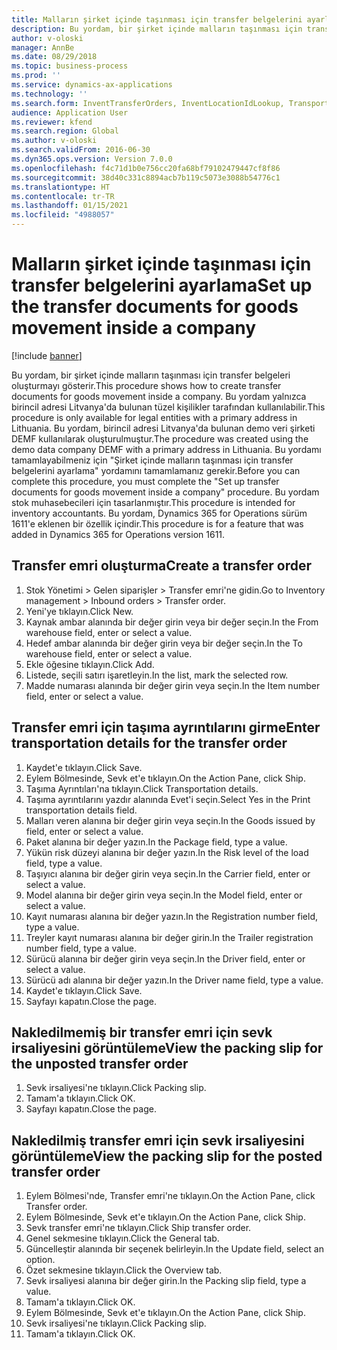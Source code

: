 ```yaml
---
title: Malların şirket içinde taşınması için transfer belgelerini ayarlama
description: Bu yordam, bir şirket içinde malların taşınması için transfer belgeleri oluşturmayı gösterir.
author: v-oloski
manager: AnnBe
ms.date: 08/29/2018
ms.topic: business-process
ms.prod: ''
ms.service: dynamics-ax-applications
ms.technology: ''
ms.search.form: InventTransferOrders, InventLocationIdLookup, TransportationDocument, HcmWorkerLookUp, SrsReportViewerForm, InventTransferParmShip
audience: Application User
ms.reviewer: kfend
ms.search.region: Global
ms.author: v-oloski
ms.search.validFrom: 2016-06-30
ms.dyn365.ops.version: Version 7.0.0
ms.openlocfilehash: f4c71d1b0e756cc20fa68bf79102479447cf8f86
ms.sourcegitcommit: 38d40c331c8894acb7b119c5073e3088b54776c1
ms.translationtype: HT
ms.contentlocale: tr-TR
ms.lasthandoff: 01/15/2021
ms.locfileid: "4988057"
---
```

# <a name="set-up-the-transfer-documents-for-goods-movement-inside-a-company"></a><span data-ttu-id="df961-103">Malların şirket içinde taşınması için transfer belgelerini ayarlama</span><span class="sxs-lookup"><span data-stu-id="df961-103">Set up the transfer documents for goods movement inside a company</span></span>

[!include [banner](../../includes/banner.md)]

<span data-ttu-id="df961-104">Bu yordam, bir şirket içinde malların taşınması için transfer belgeleri oluşturmayı gösterir.</span><span class="sxs-lookup"><span data-stu-id="df961-104">This procedure shows how to create transfer documents for goods movement inside a company.</span></span> <span data-ttu-id="df961-105">Bu yordam yalnızca birincil adresi Litvanya'da bulunan tüzel kişilikler tarafından kullanılabilir.</span><span class="sxs-lookup"><span data-stu-id="df961-105">This procedure is only available for legal entities with a primary address in Lithuania.</span></span> <span data-ttu-id="df961-106">Bu yordam, birincil adresi Litvanya'da bulunan demo veri şirketi DEMF kullanılarak oluşturulmuştur.</span><span class="sxs-lookup"><span data-stu-id="df961-106">The procedure was created using the demo data company DEMF with a primary address in Lithuania.</span></span> <span data-ttu-id="df961-107">Bu yordamı tamamlayabilmeniz için "Şirket içinde malların taşınması için transfer belgelerini ayarlama" yordamını tamamlamanız gerekir.</span><span class="sxs-lookup"><span data-stu-id="df961-107">Before you can complete this procedure, you must complete the "Set up transfer documents for goods movement inside a company" procedure.</span></span> <span data-ttu-id="df961-108">Bu yordam stok muhasebecileri için tasarlanmıştır.</span><span class="sxs-lookup"><span data-stu-id="df961-108">This procedure is intended for inventory accountants.</span></span> <span data-ttu-id="df961-109">Bu yordam, Dynamics 365 for Operations sürüm 1611'e eklenen bir özellik içindir.</span><span class="sxs-lookup"><span data-stu-id="df961-109">This procedure is for a feature that was added in Dynamics 365 for Operations version 1611.</span></span>


## <a name="create-a-transfer-order"></a><span data-ttu-id="df961-110">Transfer emri oluşturma</span><span class="sxs-lookup"><span data-stu-id="df961-110">Create a transfer order</span></span>
1. <span data-ttu-id="df961-111">Stok Yönetimi > Gelen siparişler > Transfer emri'ne gidin.</span><span class="sxs-lookup"><span data-stu-id="df961-111">Go to Inventory management > Inbound orders > Transfer order.</span></span>
2. <span data-ttu-id="df961-112">Yeni'ye tıklayın.</span><span class="sxs-lookup"><span data-stu-id="df961-112">Click New.</span></span>
3. <span data-ttu-id="df961-113">Kaynak ambar alanında bir değer girin veya bir değer seçin.</span><span class="sxs-lookup"><span data-stu-id="df961-113">In the From warehouse field, enter or select a value.</span></span>
4. <span data-ttu-id="df961-114">Hedef ambar alanında bir değer girin veya bir değer seçin.</span><span class="sxs-lookup"><span data-stu-id="df961-114">In the To warehouse field, enter or select a value.</span></span>
5. <span data-ttu-id="df961-115">Ekle öğesine tıklayın.</span><span class="sxs-lookup"><span data-stu-id="df961-115">Click Add.</span></span>
6. <span data-ttu-id="df961-116">Listede, seçili satırı işaretleyin.</span><span class="sxs-lookup"><span data-stu-id="df961-116">In the list, mark the selected row.</span></span>
7. <span data-ttu-id="df961-117">Madde numarası alanında bir değer girin veya seçin.</span><span class="sxs-lookup"><span data-stu-id="df961-117">In the Item number field, enter or select a value.</span></span>

## <a name="enter-transportation-details-for-the-transfer-order"></a><span data-ttu-id="df961-118">Transfer emri için taşıma ayrıntılarını girme</span><span class="sxs-lookup"><span data-stu-id="df961-118">Enter transportation details for the transfer order</span></span>
1. <span data-ttu-id="df961-119">Kaydet'e tıklayın.</span><span class="sxs-lookup"><span data-stu-id="df961-119">Click Save.</span></span>
2. <span data-ttu-id="df961-120">Eylem Bölmesinde, Sevk et'e tıklayın.</span><span class="sxs-lookup"><span data-stu-id="df961-120">On the Action Pane, click Ship.</span></span>
3. <span data-ttu-id="df961-121">Taşıma Ayrıntıları'na tıklayın.</span><span class="sxs-lookup"><span data-stu-id="df961-121">Click Transportation details.</span></span>
4. <span data-ttu-id="df961-122">Taşıma ayrıntılarını yazdır alanında Evet'i seçin.</span><span class="sxs-lookup"><span data-stu-id="df961-122">Select Yes in the Print transportation details field.</span></span>
5. <span data-ttu-id="df961-123">Malları veren alanına bir değer girin veya seçin.</span><span class="sxs-lookup"><span data-stu-id="df961-123">In the Goods issued by field, enter or select a value.</span></span>
6. <span data-ttu-id="df961-124">Paket alanına bir değer yazın.</span><span class="sxs-lookup"><span data-stu-id="df961-124">In the Package field, type a value.</span></span>
7. <span data-ttu-id="df961-125">Yükün risk düzeyi alanına bir değer yazın.</span><span class="sxs-lookup"><span data-stu-id="df961-125">In the Risk level of the load field, type a value.</span></span>
8. <span data-ttu-id="df961-126">Taşıyıcı alanına bir değer girin veya seçin.</span><span class="sxs-lookup"><span data-stu-id="df961-126">In the Carrier field, enter or select a value.</span></span>
9. <span data-ttu-id="df961-127">Model alanına bir değer girin veya seçin.</span><span class="sxs-lookup"><span data-stu-id="df961-127">In the Model field, enter or select a value.</span></span>
10. <span data-ttu-id="df961-128">Kayıt numarası alanına bir değer yazın.</span><span class="sxs-lookup"><span data-stu-id="df961-128">In the Registration number field, type a value.</span></span>
11. <span data-ttu-id="df961-129">Treyler kayıt numarası alanına bir değer girin.</span><span class="sxs-lookup"><span data-stu-id="df961-129">In the Trailer registration number field, type a value.</span></span>
12. <span data-ttu-id="df961-130">Sürücü alanına bir değer girin veya seçin.</span><span class="sxs-lookup"><span data-stu-id="df961-130">In the Driver field, enter or select a value.</span></span>
13. <span data-ttu-id="df961-131">Sürücü adı alanına bir değer yazın.</span><span class="sxs-lookup"><span data-stu-id="df961-131">In the Driver name field, type a value.</span></span>
14. <span data-ttu-id="df961-132">Kaydet'e tıklayın.</span><span class="sxs-lookup"><span data-stu-id="df961-132">Click Save.</span></span>
15. <span data-ttu-id="df961-133">Sayfayı kapatın.</span><span class="sxs-lookup"><span data-stu-id="df961-133">Close the page.</span></span>

## <a name="view-the-packing-slip-for-the-unposted-transfer-order"></a><span data-ttu-id="df961-134">Nakledilmemiş bir transfer emri için sevk irsaliyesini görüntüleme</span><span class="sxs-lookup"><span data-stu-id="df961-134">View the packing slip for the unposted transfer order</span></span>
1. <span data-ttu-id="df961-135">Sevk irsaliyesi'ne tıklayın.</span><span class="sxs-lookup"><span data-stu-id="df961-135">Click Packing slip.</span></span>
2. <span data-ttu-id="df961-136">Tamam'a tıklayın.</span><span class="sxs-lookup"><span data-stu-id="df961-136">Click OK.</span></span>
3. <span data-ttu-id="df961-137">Sayfayı kapatın.</span><span class="sxs-lookup"><span data-stu-id="df961-137">Close the page.</span></span>

## <a name="view-the-packing-slip-for-the-posted-transfer-order"></a><span data-ttu-id="df961-138">Nakledilmiş transfer emri için sevk irsaliyesini görüntüleme</span><span class="sxs-lookup"><span data-stu-id="df961-138">View the packing slip for the posted transfer order</span></span>
1. <span data-ttu-id="df961-139">Eylem Bölmesi'nde, Transfer emri'ne tıklayın.</span><span class="sxs-lookup"><span data-stu-id="df961-139">On the Action Pane, click Transfer order.</span></span>
2. <span data-ttu-id="df961-140">Eylem Bölmesinde, Sevk et'e tıklayın.</span><span class="sxs-lookup"><span data-stu-id="df961-140">On the Action Pane, click Ship.</span></span>
3. <span data-ttu-id="df961-141">Sevk transfer emri'ne tıklayın.</span><span class="sxs-lookup"><span data-stu-id="df961-141">Click Ship transfer order.</span></span>
4. <span data-ttu-id="df961-142">Genel sekmesine tıklayın.</span><span class="sxs-lookup"><span data-stu-id="df961-142">Click the General tab.</span></span>
5. <span data-ttu-id="df961-143">Güncelleştir alanında bir seçenek belirleyin.</span><span class="sxs-lookup"><span data-stu-id="df961-143">In the Update field, select an option.</span></span>
6. <span data-ttu-id="df961-144">Özet sekmesine tıklayın.</span><span class="sxs-lookup"><span data-stu-id="df961-144">Click the Overview tab.</span></span>
7. <span data-ttu-id="df961-145">Sevk irsaliyesi alanına bir değer girin.</span><span class="sxs-lookup"><span data-stu-id="df961-145">In the Packing slip field, type a value.</span></span>
8. <span data-ttu-id="df961-146">Tamam'a tıklayın.</span><span class="sxs-lookup"><span data-stu-id="df961-146">Click OK.</span></span>
9. <span data-ttu-id="df961-147">Eylem Bölmesinde, Sevk et'e tıklayın.</span><span class="sxs-lookup"><span data-stu-id="df961-147">On the Action Pane, click Ship.</span></span>
10. <span data-ttu-id="df961-148">Sevk irsaliyesi'ne tıklayın.</span><span class="sxs-lookup"><span data-stu-id="df961-148">Click Packing slip.</span></span>
11. <span data-ttu-id="df961-149">Tamam'a tıklayın.</span><span class="sxs-lookup"><span data-stu-id="df961-149">Click OK.</span></span>

